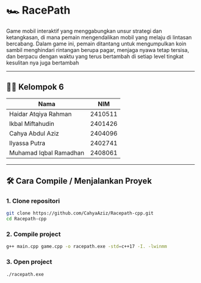# 🏎️ RacePath

Game mobil interaktif yang menggabungkan unsur strategi dan ketangkasan, di mana pemain mengendalikan mobil yang melaju di lintasan bercabang. Dalam game ini, pemain ditantang untuk mengumpulkan koin sambil menghindari rintangan berupa pagar, menjaga nyawa tetap tersisa, dan berpacu dengan waktu yang terus bertambah di setiap level tingkat kesulitan nya juga bertambah

---

## 👨‍💻 Kelompok 6

| Nama | NIM |
|------|--------|
| Haidar Atqiya Rahman | 2410511 |
| Ikbal Miftahudin  | 2401426 |
| Cahya Abdul Aziz | 2404096 |
| Ilyassa Putra  | 2402741
| Muhamad Iqbal Ramadhan | 2408061 |

---

## 🛠️ Cara Compile / Menjalankan Proyek

### 1. Clone repositori
```bash
git clone https://github.com/CahyaAziz/Racepath-cpp.git
cd Racepath-cpp
```

### 2. Compile project
```bash
g++ main.cpp game.cpp -o racepath.exe -std=c++17 -I. -lwinmm
```

### 3. Open project
```bash
./racepath.exe
```